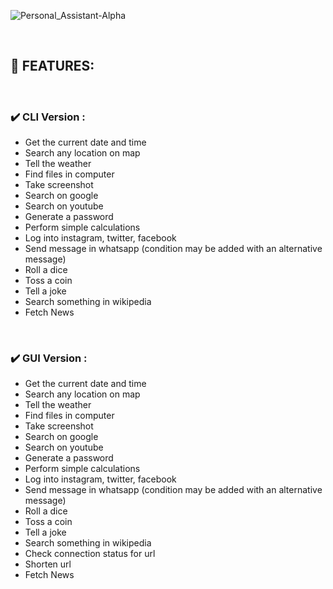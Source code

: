 ![Personal_Assistant-Alpha](https://socialify.git.ci/Ronik22/Personal_Assistant-Alpha/image?language=1&owner=1&pattern=Circuit%20Board&theme=Light)

&nbsp;

## :diamond_shape_with_a_dot_inside: FEATURES:
&nbsp;
###  :heavy_check_mark: CLI Version :

* Get the current date and time
* Search any location on map
* Tell the weather
* Find files in computer
* Take screenshot
* Search on google
* Search on youtube
* Generate a password
* Perform simple calculations
* Log into instagram, twitter, facebook
* Send message in whatsapp (condition may be added with an alternative message)
* Roll a dice
* Toss a coin 
* Tell a joke
* Search something in wikipedia
* Fetch News

&nbsp;
### :heavy_check_mark: GUI Version :

* Get the current date and time
* Search any location on map
* Tell the weather
* Find files in computer
* Take screenshot
* Search on google
* Search on youtube
* Generate a password
* Perform simple calculations
* Log into instagram, twitter, facebook
* Send message in whatsapp (condition may be added with an alternative message)
* Roll a dice
* Toss a coin 
* Tell a joke
* Search something in wikipedia
* Check connection status for url
* Shorten url
* Fetch News
